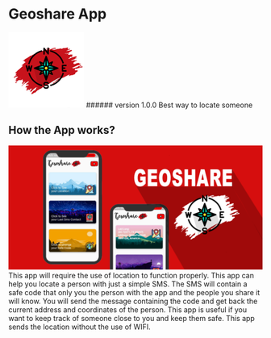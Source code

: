 # Geoshare App
<img src="images/logo.png" height = 150>
###### version 1.0.0
Best way to locate someone

## How the App works? 
<img src="images/SCREEN.png">
This app will require the use of location to function properly.
This app can help you locate a person with just a simple SMS. The SMS will contain a safe code that only you the person with the app and the people you share it will know. You will send the message containing the code and get back the current address and coordinates of the person. This app is useful if you want to keep track of someone close to you and keep them safe. This app sends the location without the use of WIFI.
